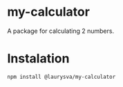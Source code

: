 # my-calculator

A package for calculating 2 numbers.

# Instalation

```bash
npm install @laurysva/my-calculator
```
